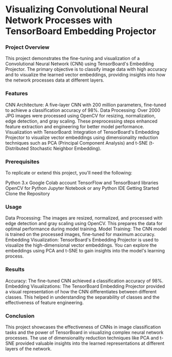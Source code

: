 # Visualizing Convolutional Neural Network Processes with TensorBoard Embedding Projector

### Project Overview
This project demonstrates the fine-tuning and visualization of a Convolutional Neural Network (CNN) using TensorBoard's Embedding Projector. The primary objective is to classify image data with high accuracy and to visualize the learned vector embeddings, providing insights into how the network processes data at different layers.

### Features
CNN Architecture: A five-layer CNN with 200 million parameters, fine-tuned to achieve a classification accuracy of 98%.
Data Processing: Over 2000 JPG images were processed using OpenCV for resizing, normalization, edge detection, and gray scaling. These preprocessing steps enhanced feature extraction and engineering for better model performance.
Visualization with TensorBoard: Integration of TensorBoard's Embedding Projector to visualize vector embeddings using dimensionality reduction techniques such as PCA (Principal Component Analysis) and t-SNE (t-Distributed Stochastic Neighbor Embedding).

### Prerequisites
To replicate or extend this project, you'll need the following:

Python 3.x
Google Colab account
TensorFlow and TensorBoard libraries
OpenCV for Python
Jupyter Notebook or any Python IDE
Getting Started
Clone the Repository


### Usage
Data Processing: The images are resized, normalized, and processed with edge detection and gray scaling using OpenCV. This prepares the data for optimal performance during model training.
Model Training: The CNN model is trained on the processed images, fine-tuned for maximum accuracy.
Embedding Visualization: TensorBoard's Embedding Projector is used to visualize the high-dimensional vector embeddings. You can explore the embeddings using PCA and t-SNE to gain insights into the model's learning process.

### Results
Accuracy: The fine-tuned CNN achieved a classification accuracy of 98%.
Embedding Visualizations: The TensorBoard Embedding Projector provided a visual representation of how the CNN differentiates between different classes. This helped in understanding the separability of classes and the effectiveness of feature engineering.

### Conclusion
This project showcases the effectiveness of CNNs in image classification tasks and the power of TensorBoard in visualizing complex neural network processes. The use of dimensionality reduction techniques like PCA and t-SNE provided valuable insights into the learned representations at different layers of the network.

